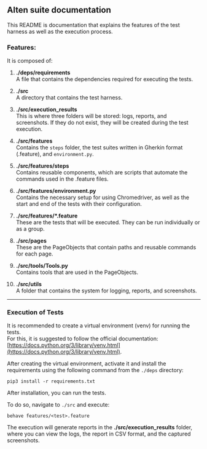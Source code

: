 ## Alten suite documentation

This README is documentation that explains the features of the test harness as well as the execution process.

### Features:

It is composed of:

1. **./deps/requirements**  
   A file that contains the dependencies required for executing the tests.

2. **./src**  
   A directory that contains the test harness.

3. **./src/execution_results**  
   This is where three folders will be stored: logs, reports, and screenshots. If they do not exist, they will be created during the test execution.

4. **./src/features**  
   Contains the `steps` folder, the test suites written in Gherkin format (.feature), and `environment.py`.

5. **./src/features/steps**  
   Contains reusable components, which are scripts that automate the commands used in the .feature files.

6. **./src/features/environment.py**  
   Contains the necessary setup for using Chromedriver, as well as the start and end of the tests with their configuration.

7. **./src/features/*.feature**  
   These are the tests that will be executed. They can be run individually or as a group.

8. **./src/pages**  
   These are the PageObjects that contain paths and reusable commands for each page.

9. **./src/tools/Tools.py**  
   Contains tools that are used in the PageObjects.

10. **./src/utils**  
    A folder that contains the system for logging, reports, and screenshots.

---

### Execution of Tests

It is recommended to create a virtual environment (venv) for running the tests.  
For this, it is suggested to follow the official documentation: [https://docs.python.org/3/library/venv.html](https://docs.python.org/3/library/venv.html).

After creating the virtual environment, activate it and install the requirements using the following command from the `./deps` directory:

```
pip3 install -r requirements.txt
```

After installation, you can run the tests.

To do so, navigate to `./src` and execute:

```
behave features/<test>.feature
```

The execution will generate reports in the **./src/execution_results** folder, where you can view the logs, the report in CSV format, and the captured screenshots.

